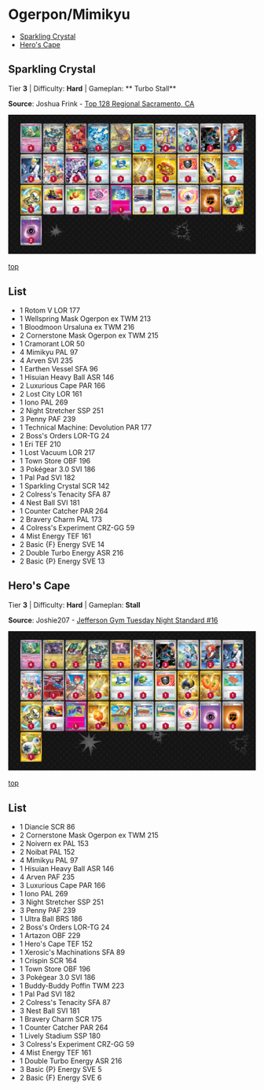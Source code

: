 # Ogerpon/Mimikyu

* [Sparkling Crystal](#sparkling-crystal)
* [Hero's Cape](#heros-cape)

## Sparkling Crystal

Tier **3** | Difficulty: **Hard** | Gameplan: ** Turbo Stall**

**Source**: Joshua Frink - [Top 128 Regional Sacramento, CA](https://limitlesstcg.com/decks/list/14248)

![decklist](../../!Images/Standard/14BRS-SSP/Ogerpon-Mimikyu.PNG)

[top](#ogerpon-mimikyu)

## List
* 1 Rotom V LOR 177
* 1 Wellspring Mask Ogerpon ex TWM 213
* 1 Bloodmoon Ursaluna ex TWM 216
* 2 Cornerstone Mask Ogerpon ex TWM 215
* 1 Cramorant LOR 50
* 4 Mimikyu PAL 97
* 4 Arven SVI 235
* 1 Earthen Vessel SFA 96
* 1 Hisuian Heavy Ball ASR 146
* 2 Luxurious Cape PAR 166
* 2 Lost City LOR 161
* 1 Iono PAL 269
* 2 Night Stretcher SSP 251
* 3 Penny PAF 239
* 1 Technical Machine: Devolution PAR 177
* 2 Boss's Orders LOR-TG 24
* 1 Eri TEF 210
* 1 Lost Vacuum LOR 217
* 1 Town Store OBF 196
* 3 Pokégear 3.0 SVI 186
* 1 Pal Pad SVI 182
* 1 Sparkling Crystal SCR 142
* 2 Colress's Tenacity SFA 87
* 4 Nest Ball SVI 181
* 1 Counter Catcher PAR 264
* 2 Bravery Charm PAL 173
* 4 Colress's Experiment CRZ-GG 59
* 4 Mist Energy TEF 161
* 2 Basic {F} Energy SVE 14
* 2 Double Turbo Energy ASR 216
* 2 Basic {P} Energy SVE 13

## Hero's Cape

Tier **3** | Difficulty: **Hard** | Gameplan: **Stall**

**Source**: Joshie207 - [Jefferson Gym Tuesday Night Standard #16](https://play.limitlesstcg.com/tournament/67256caf0947ec3b5d190de1/player/joshie207/decklist)

![decklist](../../!Images/Standard/14BRS-SSP/Wall%20Stall.PNG)

[top](#ogerpon-mimikyu)

## List
* 1 Diancie SCR 86
* 2 Cornerstone Mask Ogerpon ex TWM 215
* 2 Noivern ex PAL 153
* 2 Noibat PAL 152
* 4 Mimikyu PAL 97
* 1 Hisuian Heavy Ball ASR 146
* 4 Arven PAF 235
* 3 Luxurious Cape PAR 166
* 1 Iono PAL 269
* 3 Night Stretcher SSP 251
* 3 Penny PAF 239
* 1 Ultra Ball BRS 186
* 2 Boss's Orders LOR-TG 24
* 1 Artazon OBF 229
* 1 Hero's Cape TEF 152
* 1 Xerosic's Machinations SFA 89
* 1 Crispin SCR 164
* 1 Town Store OBF 196
* 3 Pokégear 3.0 SVI 186
* 1 Buddy-Buddy Poffin TWM 223
* 1 Pal Pad SVI 182
* 2 Colress's Tenacity SFA 87
* 3 Nest Ball SVI 181
* 1 Bravery Charm SCR 175
* 1 Counter Catcher PAR 264
* 1 Lively Stadium SSP 180
* 3 Colress's Experiment CRZ-GG 59
* 4 Mist Energy TEF 161
* 1 Double Turbo Energy ASR 216
* 3 Basic {P} Energy SVE 5
* 2 Basic {F} Energy SVE 6
